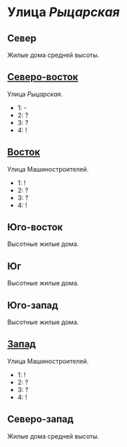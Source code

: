 # Улица *Рыцарская*

## Север

Жилые дома средней высоты.

## [Северо-восток](./520045.md)

Улица *Рыцарская*.

* 1:    -
* 2:    ?
* 3:    ?
* 4:    !

## [Восток](./520050.md)

Улица Машиностроителей.

* 1:    !
* 2:    ?
* 3:    ?
* 4:    !

## Юго-восток

Высотные жилые дома.

## Юг

Высотные жилые дома.

## Юго-запад

Высотные жилые дома.

## [Запад](./510050.md)

Улица Машиностроителей.

* 1:    !
* 2:    ?
* 3:    ?
* 4:    !

## Северо-запад

Жилые дома средней высоты.
